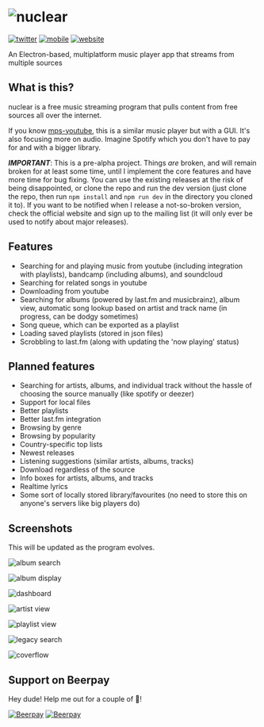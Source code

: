 # ![nuclear](https://raw.githubusercontent.com/nukeop/nuclear/master/resources/media/nuclear/logo_small.png) 

[![twitter](https://raw.githubusercontent.com/nukeop/nuclear/master/resources/media/nuclear/github/twitter.png)](https://twitter.com/nuclear_player) [![mobile](https://raw.githubusercontent.com/nukeop/nuclear/master/resources/media/nuclear/github/mobile.png)](https://github.com/nukeop/nuclear-mobile) [![website](https://raw.githubusercontent.com/nukeop/nuclear/master/resources/media/nuclear/github/website.png)](http://nuclear.gumblert.tech/) 


An Electron-based, multiplatform music player app that streams from multiple sources

## What is this?
nuclear is a free music streaming program that pulls content from free sources all over the internet.

If you know [mps-youtube](https://github.com/mps-youtube/mps-youtube), this is a similar music player but with a GUI.
It's also focusing more on audio. Imagine Spotify which you don't have to pay for and with a bigger library.

***IMPORTANT***: This is a pre-alpha project. Things _are_ broken, and will remain broken for at least some time, until I implement the core features and have more time for bug fixing. You can use the existing releases at the risk of being disappointed, or clone the repo and run the dev version (just clone the repo, then run `npm install` and `npm run dev` in the directory you cloned it to). If you want to be notified when I release a not-so-broken version, check the official website and sign up to the mailing list (it will only ever be used to notify about major releases).

## Features

- Searching for and playing music from youtube (including integration with playlists), bandcamp (including albums), and soundcloud
- Searching for related songs in youtube
- Downloading from youtube
- Searching for albums (powered by last.fm and musicbrainz), album view, automatic song lookup based on artist and track name (in progress, can be dodgy sometimes)
- Song queue, which can be exported as a playlist
- Loading saved playlists (stored in json files)
- Scrobbling to last.fm (along with updating the 'now playing' status)

## Planned features

- Searching for artists, albums, and individual track without the hassle of choosing the source manually (like spotify or deezer)
- Support for local files
- Better playlists
- Better last.fm integration
- Browsing by genre
- Browsing by popularity
- Country-specific top lists
- Newest releases
- Listening suggestions (similar artists, albums, tracks)
- Download regardless of the source
- Info boxes for artists, albums, and tracks
- Realtime lyrics
- Some sort of locally stored library/favourites (no need to store this on anyone's servers like big players do)


## Screenshots
This will be updated as the program evolves.

![album search](http://i.imgur.com/HtaLDSa.jpg)

![album display](http://i.imgur.com/t5V0kXG.jpg)

![dashboard](http://i.imgur.com/rVBAGLG.png)

![artist view](http://i.imgur.com/EOd1auB.png)

![playlist view](http://i.imgur.com/KYFwu7P.jpg)

![legacy search](http://i.imgur.com/WKBVq1u.jpg)

![coverflow](http://i.imgur.com/eAPTDSc.gif)

## Support on Beerpay
Hey dude! Help me out for a couple of :beers:!

[![Beerpay](https://beerpay.io/nukeop/nuclear/badge.svg?style=beer-square)](https://beerpay.io/nukeop/nuclear)  [![Beerpay](https://beerpay.io/nukeop/nuclear/make-wish.svg?style=flat-square)](https://beerpay.io/nukeop/nuclear?focus=wish)